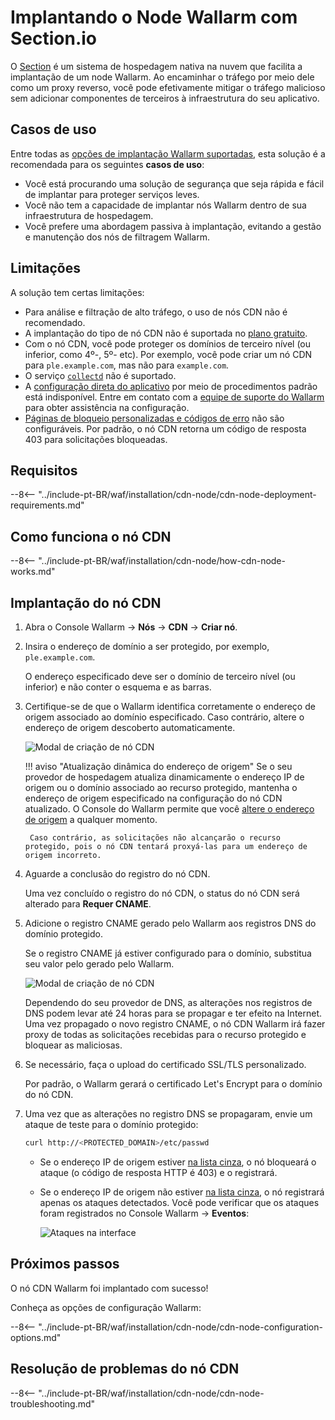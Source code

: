 [cdn-node-operation-scheme]:        ../images/waf-installation/quickstart/cdn-node-scheme.png
[data-to-wallarm-cloud-docs]:       ../user-guides/rules/sensitive-data-rule.md
[operation-modes-docs]:             ../admin-en/configure-wallarm-mode.md
[operation-mode-rule-docs]:         ../user-guides/rules/wallarm-mode-rule.md
[wallarm-cloud-docs]:               ../about-wallarm/overview.md#cloud
[cdn-node-creation-modal]:          ../images/waf-installation/quickstart/cdn-node-creation-modal.png
[cname-required-modal]:             ../images/waf-installation/quickstart/cname-required-modal.png
[attacks-in-ui]:                    ../images/admin-guides/test-attacks-quickstart.png
[user-roles-docs]:                  ../user-guides/settings/users.md
[update-origin-ip-docs]:            ../user-guides/nodes/cdn-node.md#updating-the-origin-address-of-the-protected-resource
[rules-docs]:                       ../user-guides/rules/intro.md
[ip-lists-docs]:                    ../user-guides/ip-lists/overview.md
[integration-docs]:                 ../user-guides/settings/integrations/integrations-intro.md
[trigger-docs]:                     ../user-guides/triggers/triggers.md
[application-docs]:                 ../user-guides/settings/applications.md
[nodes-ui-docs]:                    ../user-guides/nodes/cdn-node.md
[events-docs]:                      ../user-guides/events/check-attack.md
[graylist-populating-docs]:         ../user-guides/ip-lists/graylist.md#managing-graylist
[graylist-docs]:                    ../user-guides/ip-lists/graylist.md
[link-app-conf]:                    ../user-guides/settings/applications.md
[varnish-cache]:                    #why-is-there-a-delay-in-the-update-of-the-content-protected-by-the-cdn-node
[using-varnish-cache]:              ../user-guides/nodes/cdn-node.md#using-varnish-cache

# Implantando o Node Wallarm com Section.io

O [Section](https://www.section.io/) é um sistema de hospedagem nativa na nuvem que facilita a implantação de um node Wallarm. Ao encaminhar o tráfego por meio dele como um proxy reverso, você pode efetivamente mitigar o tráfego malicioso sem adicionar componentes de terceiros à infraestrutura do seu aplicativo.

## Casos de uso

Entre todas as [opções de implantação Wallarm suportadas](supported-deployment-options.md), esta solução é a recomendada para os seguintes **casos de uso**:

* Você está procurando uma solução de segurança que seja rápida e fácil de implantar para proteger serviços leves.
* Você não tem a capacidade de implantar nós Wallarm dentro de sua infraestrutura de hospedagem.
* Você prefere uma abordagem passiva à implantação, evitando a gestão e manutenção dos nós de filtragem Wallarm.

## Limitações

A solução tem certas limitações:

* Para análise e filtração de alto tráfego, o uso de nós CDN não é recomendado.
* A implantação do tipo de nó CDN não é suportada no [plano gratuito](../about-wallarm/subscription-plans.md#free-tier-subscription-plan-us-cloud).
* Com o nó CDN, você pode proteger os domínios de terceiro nível (ou inferior, como 4º-, 5º- etc). Por exemplo, você pode criar um nó CDN para `ple.example.com`, mas não para `example.com`.
* O serviço [`collectd`](../admin-en/monitoring/intro.md) não é suportado.
* A [configuração direta do aplicativo](../user-guides/settings/applications.md) por meio de procedimentos padrão está indisponível. Entre em contato com a [equipe de suporte do Wallarm](mailto:support@wallarm.com) para obter assistência na configuração.
* [Páginas de bloqueio personalizadas e códigos de erro](../admin-en/configuration-guides/configure-block-page-and-code.md) não são configuráveis. Por padrão, o nó CDN retorna um código de resposta 403 para solicitações bloqueadas.

## Requisitos

--8<-- "../include-pt-BR/waf/installation/cdn-node/cdn-node-deployment-requirements.md"

## Como funciona o nó CDN

--8<-- "../include-pt-BR/waf/installation/cdn-node/how-cdn-node-works.md"

## Implantação do nó CDN

1. Abra o Console Wallarm → **Nós** → **CDN** → **Criar nó**.
1. Insira o endereço de domínio a ser protegido, por exemplo, `ple.example.com`.

    O endereço especificado deve ser o domínio de terceiro nível (ou inferior) e não conter o esquema e as barras.
1. Certifique-se de que o Wallarm identifica corretamente o endereço de origem associado ao domínio especificado. Caso contrário, altere o endereço de origem descoberto automaticamente.

    ![Modal de criação de nó CDN][cdn-node-creation-modal]

    !!! aviso "Atualização dinâmica do endereço de origem"
        Se o seu provedor de hospedagem atualiza dinamicamente o endereço IP de origem ou o domínio associado ao recurso protegido, mantenha o endereço de origem especificado na configuração do nó CDN atualizado. O Console do Wallarm permite que você [altere o endereço de origem][update-origin-ip-docs] a qualquer momento.

        Caso contrário, as solicitações não alcançarão o recurso protegido, pois o nó CDN tentará proxyá-las para um endereço de origem incorreto.
1. Aguarde a conclusão do registro do nó CDN.

    Uma vez concluído o registro do nó CDN, o status do nó CDN será alterado para **Requer CNAME**.
1. Adicione o registro CNAME gerado pelo Wallarm aos registros DNS do domínio protegido.

    Se o registro CNAME já estiver configurado para o domínio, substitua seu valor pelo gerado pelo Wallarm.

    ![Modal de criação de nó CDN][cname-required-modal]

    Dependendo do seu provedor de DNS, as alterações nos registros de DNS podem levar até 24 horas para se propagar e ter efeito na Internet. Uma vez propagado o novo registro CNAME, o nó CDN Wallarm irá fazer proxy de todas as solicitações recebidas para o recurso protegido e bloquear as maliciosas.
1. Se necessário, faça o upload do certificado SSL/TLS personalizado.

    Por padrão, o Wallarm gerará o certificado Let's Encrypt para o domínio do nó CDN.
1. Uma vez que as alterações no registro DNS se propagaram, envie um ataque de teste para o domínio protegido:

    ```bash
    curl http://<PROTECTED_DOMAIN>/etc/passwd
    ```

    * Se o endereço IP de origem estiver [na lista cinza][graylist-docs], o nó bloqueará o ataque (o código de resposta HTTP é 403) e o registrará.
    * Se o endereço IP de origem não estiver [na lista cinza][graylist-docs], o nó registrará apenas os ataques detectados. Você pode verificar que os ataques foram registrados no Console Wallarm → **Eventos**:
    
        ![Ataques na interface][attacks-in-ui]

## Próximos passos

O nó CDN Wallarm foi implantado com sucesso!

Conheça as opções de configuração Wallarm:

--8<-- "../include-pt-BR/waf/installation/cdn-node/cdn-node-configuration-options.md"

## Resolução de problemas do nó CDN

--8<-- "../include-pt-BR/waf/installation/cdn-node/cdn-node-troubleshooting.md"
